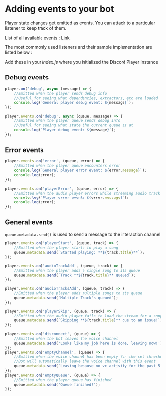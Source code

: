 # Adding events to your bot

Player state changes get emitted as events. You can attach to a particular listener to keep track of them.

List of all available events : [Link](https://discord-player.js.org/docs/types/discord-player/guildqueueevent)

The most commonly used listeners and their sample implementation are listed below :

Add these in your _index.js_ where you initialized the Discord Player instance

## Debug events

```js
player.on('debug', async (message) => {
    //Emitted when the player sends debug info
    //Useful for seeing what dependencies, extractors, etc are loaded
    console.log(`General player debug event: ${message}`);
});

player.events.on('debug', async (queue, message) => {
    //Emitted when the player queue sends debug info
    //Useful for seeing what state the current queue is at
    console.log(`Player debug event: ${message}`);
});
```

## Error events

```js
player.events.on('error', (queue, error) => {
    //Emitted when the player queue encounters error
    console.log(`General player error event: ${error.message}`);
    console.log(error);
});

player.events.on('playerError', (queue, error) => {
    //Emitted when the audio player errors while streaming audio track
    console.log(`Player error event: ${error.message}`);
    console.log(error);
});
```

## General events

`queue.metadata.send()` is used to send a message to the interaction channel

```js
player.events.on('playerStart', (queue, track) => {
    //Emitted when the player starts to play a song
    queue.metadata.send(`Started playing: **${track.title}**`);
});

player.events.on('audioTrackAdd', (queue, track) => {
    //Emitted when the player adds a single song to its queue
    queue.metadata.send(`Track **${track.title}** queued`);
});

player.events.on('audioTracksAdd', (queue, track) => {
    //Emitted when the player adds multiple songs to its queue
    queue.metadata.send(`Multiple Track's queued`);
});

player.events.on('playerSkip', (queue, track) => {
    //Emitted when the audio player fails to load the stream for a song
    queue.metadata.send(`Skipping **${track.title}** due to an issue!`);
});

player.events.on('disconnect', (queue) => {
    //Emitted when the bot leaves the voice channel
    queue.metadata.send('Looks like my job here is done, leaving now!');
});
player.events.on('emptyChannel', (queue) => {
    //Emitted when the voice channel has been empty for the set threshold
    //Bot will automatically leave the voice channel with this event
    queue.metadata.send(`Leaving because no vc activity for the past 5 minutes`);
});
player.events.on('emptyQueue', (queue) => {
    //Emitted when the player queue has finished
    queue.metadata.send('Queue finished!');
});
```
